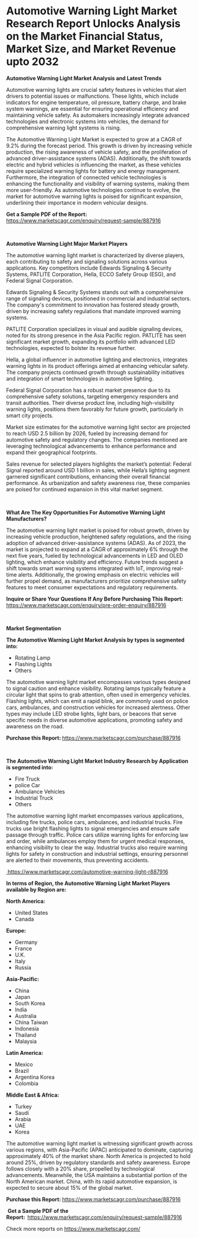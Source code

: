 <p><h1>Automotive Warning Light Market Research Report Unlocks Analysis on the Market Financial Status, Market Size, and Market Revenue upto 2032</h1></p><p><strong>Automotive Warning Light Market Analysis and Latest Trends</strong></p>
<p><p>Automotive warning lights are crucial safety features in vehicles that alert drivers to potential issues or malfunctions. These lights, which include indicators for engine temperature, oil pressure, battery charge, and brake system warnings, are essential for ensuring operational efficiency and maintaining vehicle safety. As automakers increasingly integrate advanced technologies and electronic systems into vehicles, the demand for comprehensive warning light systems is rising.</p><p>The Automotive Warning Light Market is expected to grow at a CAGR of 9.2% during the forecast period. This growth is driven by increasing vehicle production, the rising awareness of vehicle safety, and the proliferation of advanced driver-assistance systems (ADAS). Additionally, the shift towards electric and hybrid vehicles is influencing the market, as these vehicles require specialized warning lights for battery and energy management. Furthermore, the integration of connected vehicle technologies is enhancing the functionality and visibility of warning systems, making them more user-friendly. As automotive technologies continue to evolve, the market for automotive warning lights is poised for significant expansion, underlining their importance in modern vehicular designs.</p></p>
<p><strong>Get a Sample PDF of the Report:&nbsp;</strong> <a href="https://www.marketscagr.com/enquiry/request-sample/887916?utm_campaign=2004&utm_medium=2&utm_source=Github&utm_content=ia&utm_term=09042025&utm_id=automotive-warning-light">https://www.marketscagr.com/enquiry/request-sample/887916</a></p>
<p>&nbsp;</p>
<p><strong>Automotive Warning Light Major Market Players</strong></p>
<p><p>The automotive warning light market is characterized by diverse players, each contributing to safety and signaling solutions across various applications. Key competitors include Edwards Signaling & Security Systems, PATLITE Corporation, Hella, ECCO Safety Group (ESG), and Federal Signal Corporation.</p><p>Edwards Signaling & Security Systems stands out with a comprehensive range of signaling devices, positioned in commercial and industrial sectors. The company's commitment to innovation has fostered steady growth, driven by increasing safety regulations that mandate improved warning systems.</p><p>PATLITE Corporation specializes in visual and audible signaling devices, noted for its strong presence in the Asia Pacific region. PATLITE has seen significant market growth, expanding its portfolio with advanced LED technologies, expected to bolster its revenue further.</p><p>Hella, a global influencer in automotive lighting and electronics, integrates warning lights in its product offerings aimed at enhancing vehicular safety. The company projects continued growth through sustainability initiatives and integration of smart technologies in automotive lighting.</p><p>Federal Signal Corporation has a robust market presence due to its comprehensive safety solutions, targeting emergency responders and transit authorities. Their diverse product line, including high-visibility warning lights, positions them favorably for future growth, particularly in smart city projects.</p><p>Market size estimates for the automotive warning light sector are projected to reach USD 2.5 billion by 2026, fueled by increasing demand for automotive safety and regulatory changes. The companies mentioned are leveraging technological advancements to enhance performance and expand their geographical footprints.</p><p>Sales revenue for selected players highlights the market’s potential: Federal Signal reported around USD 1 billion in sales, while Hella’s lighting segment garnered significant contributions, enhancing their overall financial performance. As urbanization and safety awareness rise, these companies are poised for continued expansion in this vital market segment.</p></p>
<p>&nbsp;</p>
<p><strong>What Are The Key Opportunities For Automotive Warning Light Manufacturers?</strong></p>
<p><p>The automotive warning light market is poised for robust growth, driven by increasing vehicle production, heightened safety regulations, and the rising adoption of advanced driver-assistance systems (ADAS). As of 2023, the market is projected to expand at a CAGR of approximately 6% through the next five years, fueled by technological advancements in LED and OLED lighting, which enhance visibility and efficiency. Future trends suggest a shift towards smart warning systems integrated with IoT, improving real-time alerts. Additionally, the growing emphasis on electric vehicles will further propel demand, as manufacturers prioritize comprehensive safety features to meet consumer expectations and regulatory requirements.</p></p>
<p><strong>Inquire or Share Your Questions If Any Before Purchasing This Report:</strong> <a href="https://www.marketscagr.com/enquiry/pre-order-enquiry/887916?utm_campaign=2004&utm_medium=2&utm_source=Github&utm_content=ia&utm_term=09042025&utm_id=automotive-warning-light">https://www.marketscagr.com/enquiry/pre-order-enquiry/887916</a></p>
<p>&nbsp;</p>
<p><strong>Market Segmentation</strong></p>
<p><strong>The Automotive Warning Light Market Analysis by types is segmented into:</strong></p>
<p><ul><li>Rotating Lamp</li><li>Flashing Lights</li><li>Others</li></ul></p>
<p><p>The automotive warning light market encompasses various types designed to signal caution and enhance visibility. Rotating lamps typically feature a circular light that spins to grab attention, often used in emergency vehicles. Flashing lights, which can emit a rapid blink, are commonly used on police cars, ambulances, and construction vehicles for increased alertness. Other types may include LED strobe lights, light bars, or beacons that serve specific needs in diverse automotive applications, promoting safety and awareness on the road.</p></p>
<p><strong>Purchase this Report:&nbsp;</strong><a href="https://www.marketscagr.com/purchase/887916?utm_campaign=2004&utm_medium=2&utm_source=Github&utm_content=ia&utm_term=09042025&utm_id=automotive-warning-light">https://www.marketscagr.com/purchase/887916</a></p>
<p>&nbsp;</p>
<p><strong>The Automotive Warning Light Market Industry Research by Application is segmented into:</strong></p>
<p><ul><li>Fire Truck</li><li>police Car</li><li>Ambulance Vehicles</li><li>Industrial Truck</li><li>Others</li></ul></p>
<p><p>The automotive warning light market encompasses various applications, including fire trucks, police cars, ambulances, and industrial trucks. Fire trucks use bright flashing lights to signal emergencies and ensure safe passage through traffic. Police cars utilize warning lights for enforcing law and order, while ambulances employ them for urgent medical responses, enhancing visibility to clear the way. Industrial trucks also require warning lights for safety in construction and industrial settings, ensuring personnel are alerted to their movements, thus preventing accidents.</p></p>
<p><a href="https://www.marketscagr.com/automotive-warning-light-r887916?utm_campaign=2004&utm_medium=2&utm_source=Github&utm_content=ia&utm_term=09042025&utm_id=automotive-warning-light">&nbsp;https://www.marketscagr.com/automotive-warning-light-r887916</a></p>
<p><strong>In terms of Region, the Automotive Warning Light Market Players available by Region are:</strong></p>
<p>
    <p> <strong> North America: </strong>
        <ul>
            <li>United States</li>
            <li>Canada</li>
        </ul>
        </p> 
    <p> <strong> Europe: </strong>
        <ul>
            <li>Germany</li>
            <li>France</li>
            <li>U.K.</li>
            <li>Italy</li>
            <li>Russia</li>
        </ul>
        </p> 
    <p> <strong> Asia-Pacific: </strong>
        <ul>
            <li>China</li>
            <li>Japan</li>
            <li>South Korea</li>
            <li>India</li>
            <li>Australia</li>
            <li>China Taiwan</li>
            <li>Indonesia</li>
            <li>Thailand</li>
            <li>Malaysia</li>
        </ul>
        </p> 
    <p> <strong> Latin America: </strong>
        <ul>
            <li>Mexico</li>
            <li>Brazil</li>
            <li>Argentina Korea</li>
            <li>Colombia</li>
        </ul>
        </p> 
    <p> <strong> Middle East & Africa: </strong>
        <ul>
            <li>Turkey</li>
            <li>Saudi</li>
            <li>Arabia</li>
            <li>UAE</li>
            <li>Korea</li>
        </ul>
    </p>
    </p>
<p><p>The automotive warning light market is witnessing significant growth across various regions, with Asia-Pacific (APAC) anticipated to dominate, capturing approximately 40% of the market share. North America is projected to hold around 25%, driven by regulatory standards and safety awareness. Europe follows closely with a 20% share, propelled by technological advancements. Meanwhile, the USA maintains a substantial portion of the North American market. China, with its rapid automotive expansion, is expected to secure about 15% of the global market.</p></p>
<p><strong>Purchase this Report: </strong><a href="https://www.marketscagr.com/purchase/887916?utm_campaign=2004&utm_medium=2&utm_source=Github&utm_content=ia&utm_term=09042025&utm_id=automotive-warning-light">https://www.marketscagr.com/purchase/887916</a></p>
<p>&nbsp;<strong>Get a Sample PDF of the Report:&nbsp;&nbsp;</strong><a href="https://www.marketscagr.com/enquiry/request-sample/887916?utm_campaign=2004&utm_medium=2&utm_source=Github&utm_content=ia&utm_term=09042025&utm_id=automotive-warning-light">https://www.marketscagr.com/enquiry/request-sample/887916</a></p>
<p><strong></strong></p>
<p>Check more reports on <a href="https://www.marketscagr.com/?utm_campaign=2004&utm_medium=2&utm_source=Github&utm_content=ia&utm_term=09042025&utm_id=automotive-warning-light">https://www.marketscagr.com/</a></p>